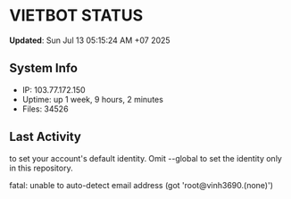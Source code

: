 # VIETBOT STATUS
**Updated**: Sun Jul 13 05:15:24 AM +07 2025

## System Info
- IP: 103.77.172.150
- Uptime: up 1 week, 9 hours, 2 minutes
- Files: 34526

## Last Activity

to set your account's default identity.
Omit --global to set the identity only in this repository.

fatal: unable to auto-detect email address (got 'root@vinh3690.(none)')
